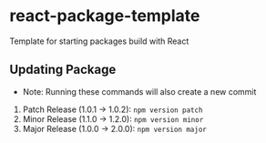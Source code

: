 # react-package-template
Template for starting packages build with React

## Updating Package
* Note: Running these commands will also create a new commit
1. Patch Release (1.0.1 -> 1.0.2): `npm version patch`
2. Minor Release (1.1.0 -> 1.2.0): `npm version minor`
3. Major Release (1.0.0 -> 2.0.0): `npm version major`
